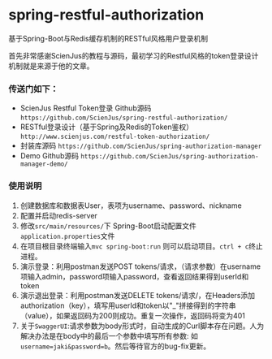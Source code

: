# spring-restful-authorization
基于Spring-Boot与Redis缓存机制的RESTful风格用户登录机制

首先非常感谢ScienJus的教程与源码，最初学习的Restful风格的token登录设计机制就是来源于他的文章。
### 传送门如下：
- ScienJus Restful Token登录 Github源码
`https://github.com/ScienJus/spring-restful-authorization/`
- RESTful登录设计（基于Spring及Redis的Token鉴权）
`http://www.scienjus.com/restful-token-authorization/`
- 封装库源码
`https://github.com/ScienJus/spring-authorization-manager`
- Demo Github源码
`https://github.com/ScienJus/spring-authorization-manager-demo/`

### 使用说明
1. 创建数据库和数据表User，表项为username、password、nickname
2. 配置并启动redis-server
3. 修改`src/main/resources/`下 Spring-Boot启动配置文件`application.properties`文件
4. 在项目根目录终端输入`mvc spring-boot:run` 则可以启动项目。`ctrl + c`终止进程。
5. 演示登录：利用postman发送POST tokens/请求，（请求参数）在username项输入admin，password项输入password，查看返回结果得到userId和token
6. 演示退出登录：利用postman发送DELETE tokens/请求/，在Headers添加authorization（key），填写用userId和token以"_"拼接得到的字符串（value），如果返回码为200则成功。重复一次操作，返回码将变为401
7. 关于`SwaggerUI`:请求参数为body形式时，自动生成的Curl脚本存在问题。人为解决办法是在body中的最后一个参数中填写所有参数: 如`username=jaki&password=b`。然后等待官方的bug-fix更新。
